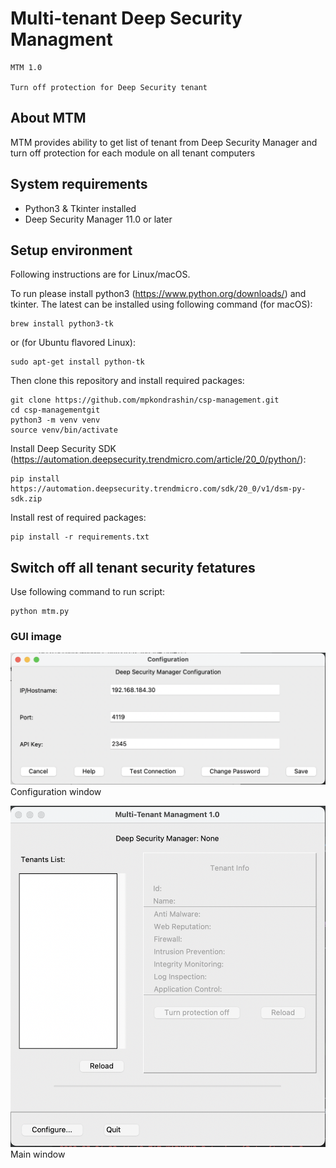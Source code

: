 # Multi-tenant Deep Security Managment

~~~~~~~~~~~~~~~~~~~~~~~~~~~~~~~~~~~~~~~~~~~~~~~~~~~~~~~~~~~~~~~~~~~~~~~~~~~~~~~~
MTM 1.0

Turn off protection for Deep Security tenant
~~~~~~~~~~~~~~~~~~~~~~~~~~~~~~~~~~~~~~~~~~~~~~~~~~~~~~~~~~~~~~~~~~~~~~~~~~~~~~~~


## About MTM

MTM provides ability to get list of tenant from Deep Security Manager and
turn off protection for each module on all tenant computers

## System requirements

- Python3 & Tkinter installed
- Deep Security Manager 11.0 or later

## Setup environment

Following instructions are for Linux/macOS.

To run please install python3 (https://www.python.org/downloads/) and tkinter.
The latest can be installed using following command (for macOS):
```commandline
brew install python3-tk
```
or (for Ubuntu flavored Linux):
```commandline
sudo apt-get install python-tk 
```

Then clone this repository and install required packages:

```commandline
git clone https://github.com/mpkondrashin/csp-management.git
cd csp-managementgit 
python3 -m venv venv
source venv/bin/activate
```

Install Deep Security SDK (https://automation.deepsecurity.trendmicro.com/article/20_0/python/):

```commandline
pip install https://automation.deepsecurity.trendmicro.com/sdk/20_0/v1/dsm-py-sdk.zip
```

Install rest of required packages:

```commandline
pip install -r requirements.txt
```

## Switch off all tenant security fetatures

Use following command to run script:
```commandline
python mtm.py
```


### GUI image

![Configuration window](images/mtm_config.png "Configuration window")
Configuration window

![Main window](images/mtm_main.png "Main window")
Main window


